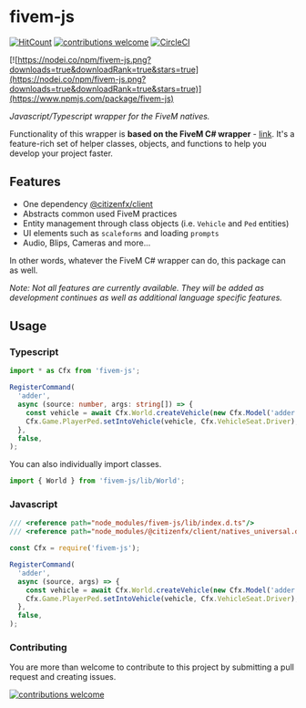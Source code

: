 # fivem-js

[![HitCount](http://hits.dwyl.io/d0p3t/fivem-js.svg)](http://hits.dwyl.io/d0p3t/fivem-js)
[![contributions welcome](https://img.shields.io/badge/contributions-welcome-brightgreen.svg?style=flat)](https://github.com/d0p3t/fivem-js/issues)
[![CircleCI](https://circleci.com/gh/d0p3t/fivem-js.svg?style=svg)](https://circleci.com/gh/d0p3t/fivem-js)

[![https://nodei.co/npm/fivem-js.png?downloads=true&downloadRank=true&stars=true](https://nodei.co/npm/fivem-js.png?downloads=true&downloadRank=true&stars=true)](https://www.npmjs.com/package/fivem-js)

_Javascript/Typescript wrapper for the FiveM natives._

Functionality of this wrapper is **based on the FiveM C# wrapper** - [link](https://github.com/citizenfx/fivem/tree/master/code/client/clrcore/External). It's a feature-rich set of helper classes, objects, and functions to help you develop your project faster.

## Features

- One dependency [@citizenfx/client](https://www.npmjs.com/package/@citizenfx/client)
- Abstracts common used FiveM practices
- Entity management through class objects (i.e. `Vehicle` and `Ped` entities)
- UI elements such as `scaleforms` and loading `prompts`
- Audio, Blips, Cameras and more...

In other words, whatever the FiveM C# wrapper can do, this package can as well.

_Note: Not all features are currently available. They will be added as development continues as well as additional language specific features._

## Usage

### Typescript

```typescript
import * as Cfx from 'fivem-js';

RegisterCommand(
  'adder',
  async (source: number, args: string[]) => {
    const vehicle = await Cfx.World.createVehicle(new Cfx.Model('adder'), new Cfx.Vector3(1, 2, 3), 4);
    Cfx.Game.PlayerPed.setIntoVehicle(vehicle, Cfx.VehicleSeat.Driver);
  },
  false,
);
```

You can also individually import classes.

```typescript
import { World } from 'fivem-js/lib/World';
```

### Javascript

```js
/// <reference path="node_modules/fivem-js/lib/index.d.ts"/>
/// <reference path="node_modules/@citizenfx/client/natives_universal.d.ts"/>

const Cfx = require('fivem-js');

RegisterCommand(
  'adder',
  async (source, args) => {
    const vehicle = await Cfx.World.createVehicle(new Cfx.Model('adder'), new Cfx.Vector3(1, 2, 3), 4);
    Cfx.Game.PlayerPed.setIntoVehicle(vehicle, Cfx.VehicleSeat.Driver);
  },
  false,
);
```

### Contributing

You are more than welcome to contribute to this project by submitting a pull request and creating issues.

[![contributions welcome](https://img.shields.io/badge/contributions-welcome-brightgreen.svg?style=flat)](https://github.com/d0p3t/fivem-js/issues)
